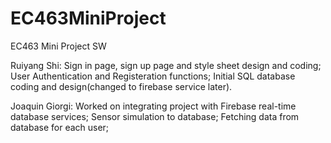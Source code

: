 # EC463MiniProject
EC463 Mini Project SW

Ruiyang Shi:
Sign in page, sign up page and style sheet design and coding;
User Authentication and Registeration functions;
Initial SQL database coding and design(changed to firebase service later).

Joaquin Giorgi: 
Worked on integrating project with Firebase real-time database services;
Sensor simulation to database;
Fetching data from database for each user;
